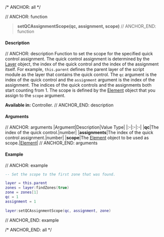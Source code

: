 /* ANCHOR: all */

// ANCHOR: function
>**setQCAssignmentScope(qc, assignment, scope)**
// ANCHOR_END: function

#### Description

// ANCHOR: description
Function to set the scope for the specified quick control assignment. The quick control assignment is determined by the [Layer](./Layer.md) object, the index of the quick control and the index of the assignment itself. For example, ``this.parent`` defines the parent layer of the script module as the layer that contains the quick control. The ``qc`` argument is the index of the quick control and the ``assignment`` argument is the index of the assignment. The indices of the quick controls and the assignments both start counting from 1. The scope is defined by the [Element](./Element.md) object that you assign to the ``scope`` argument.

**Available in:** Controller.
// ANCHOR_END: description

#### Arguments

// ANCHOR: arguments
|Argument|Description|Value Type|
|:-|:-|:-|
|**qc**|The index of the quick control.|number|
|**assignments**|The index of the quick control assignment.|number|
|**scope**|The [Element](./Element.md) object to be used as scope.|[Element](./Element.md)|
// ANCHOR_END: arguments

#### Example

// ANCHOR: example
```lua
-- Set the scope to the first zone that was found.

layer = this.parent
zones = layer:findZones(true)
zone = zones[1]
qc = 1
assignment = 1
   
layer:setQCAssignmentScope(qc, assignment, zone)
```
// ANCHOR_END: example

/* ANCHOR_END: all */